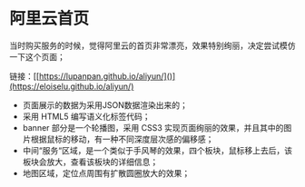 # 阿里云首页

当时购买服务的时候，觉得阿里云的首页非常漂亮，效果特别绚丽，决定尝试模仿一下这个页面；

链接：[[https://lupanpan.github.io/aliyun/]()](https://eloiselu.github.io/aliyun/)

- 页面展示的数据为采用JSON数据渲染出来的；
- 采用 HTML5 编写语义化标签代码；
- banner 部分是一个轮播图，采用 CSS3 实现页面绚丽的效果，并且其中的图片根据鼠标的移动，有一种不同深度层次感的偏移感；
- 中间“服务“区域，是一个类似于手风琴的效果，四个板块，鼠标移上去后，该板块会放大，查看该板块的详细信息；
- 地图区域，定位点周围有扩散圆圈放大的效果；
